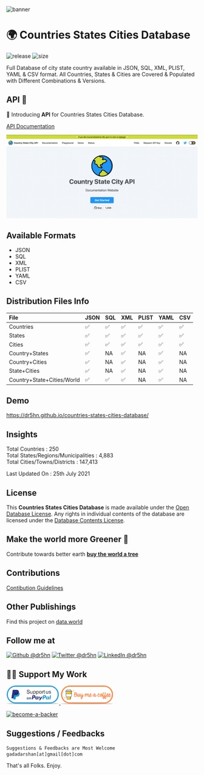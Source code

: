 ![banner](https://github.com/dr5hn/countries-states-cities-database/raw/master/.github/banner.png)

# 🌍 Countries States Cities Database
![release](https://img.shields.io/github/v/release/dr5hn/countries-states-cities-database?style=flat-square)
![size](https://img.shields.io/github/repo-size/dr5hn/countries-states-cities-database?label=size&style=flat-square)

Full Database of city state country available in JSON, SQL, XML, PLIST, YAML & CSV format.
All Countries, States & Cities are Covered & Populated with Different Combinations & Versions.
## API 🚀
🎉 Introducing **API** for Countries States Cities Database.

[API Documentation](https://countrystatecity.in/)

[![banner](.github/api.png)](https://countrystatecity.in/)

## Available Formats
- JSON
- SQL
- XML
- PLIST
- YAML
- CSV

## Distribution Files Info
File | JSON | SQL | XML | PLIST | YAML | CSV
:------------ | :-------------| :-------------| :------------- |:-------------|:-------------|:-------------
Countries | :white_check_mark: | :white_check_mark: | :white_check_mark: | :white_check_mark: | :white_check_mark: | :white_check_mark:
States | :white_check_mark: | :white_check_mark: | :white_check_mark: | :white_check_mark: | :white_check_mark: | :white_check_mark:
Cities | :white_check_mark: | :white_check_mark: | :white_check_mark: | :white_check_mark: | :white_check_mark: | :white_check_mark:
Country+States | :white_check_mark: | NA | :white_check_mark: | NA | :white_check_mark: | NA
Country+Cities | :white_check_mark: | NA | :white_check_mark: | NA | :white_check_mark: | NA
State+Cities | :white_check_mark: | NA | :white_check_mark: | NA | :white_check_mark: | NA
Country+State+Cities/World | :white_check_mark: |  :white_check_mark: | :white_check_mark: | NA | :white_check_mark: | NA

## Demo
https://dr5hn.github.io/countries-states-cities-database/

## Insights
Total Countries : 250 <br>
Total States/Regions/Municipalities : 4,883 <br>
Total Cities/Towns/Districts : 147,413 <br>

Last Updated On : 25th July 2021

## License
This **Countries States Cities Database** is made available under the [Open Database License](https://github.com/dr5hn/countries-states-cities-database/blob/master/LICENSE). Any rights in individual contents of the database are licensed under the [Database Contents License](https://github.com/dr5hn/countries-states-cities-database/blob/master/.github/CONTENT_LICENSE).

## Make the world more Greener 🌴
Contribute towards better earth [**buy the world a tree**](https://ecologi.com/darshangada?r=60f2a36e67efcb18f734ffb8)

## Contributions
[Contibution Guidelines](https://github.com/dr5hn/countries-states-cities-database/blob/master/.github/CONTRIBUTING.md)

## Other Publishings
Find this project on [data.world](https://data.world/dr5hn/country-state-city)

## Follow me at
<a href="https://github.com/dr5hn/"><img alt="Github @dr5hn" src="https://img.shields.io/static/v1?logo=github&message=Github&color=black&style=flat-square&label=" /></a> <a href="https://twitter.com/dr5hn/"><img alt="Twitter @dr5hn" src="https://img.shields.io/static/v1?logo=twitter&message=Twitter&color=black&style=flat-square&label=" /></a> <a href="https://www.linkedin.com/in/dr5hn/"><img alt="LinkedIn @dr5hn" src="https://img.shields.io/static/v1?logo=linkedin&message=LinkedIn&color=black&style=flat-square&label=&link=https://twitter.com/dr5hn" /></a>

## 🙋‍♂️ Support My Work
<p>
  <a href="https://www.paypal.me/dr5hn" target="_blank">
      <img height="50" alt="Support with Paypal" src="https://raw.githubusercontent.com/dr5hn/dr5hn/main/.github/resources/support-paypal.png"/>
  </a>
  <a href="https://ko-fi.com/dr5hn" target="_blank">
      <img height="50" alt="Buy me a coffee" src="https://raw.githubusercontent.com/dr5hn/dr5hn/main/.github/resources/support-buy-coffee.png"/>
  </a>
</p>

[![become-a-backer](https://opencollective.com/countries-states-cities/backers.svg?width=890)](https://opencollective.com/countries-states-cities#backers)


## Suggestions / Feedbacks
```
Suggestions & Feedbacks are Most Welcome
gadadarshan[at]gmail[dot]com
```

That's all Folks. Enjoy.
